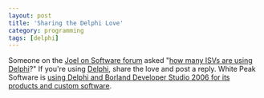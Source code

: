 ```yaml
---
layout: post
title: 'Sharing the Delphi Love'
category: programming
tags: [delphi]
---
```


Someone on the <a href="http://discuss.joelonsoftware.com/default.asp?joel">Joel on Software forum</a> asked "<a href="http://discuss.joelonsoftware.com/default.asp?joel.3.342621.47">how many ISVs are using Delphi</a>?"  If you're using <a href="http://www.borland.com/delphi">Delphi</a>, share the love and post a reply.  White Peak Software is <a href="http://www.whitepeaksoftware.com/">using Delphi and Borland Developer Studio 2006 for its products and custom software</a>.
